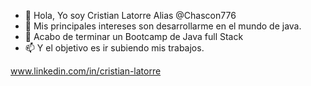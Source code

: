 - 👋 Hola, Yo soy Cristian Latorre Alias @Chascon776
- 👀 Mis principales intereses son desarrollarme en el mundo de java.
- 🌱 Acabo de terminar un Bootcamp de Java full Stack
- 📫 Y el objetivo es ir subiendo mis trabajos.

www.linkedin.com/in/cristian-latorre

<!---
Saludos Cordiales
--->
